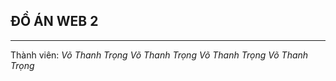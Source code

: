 <h2> ĐỒ ÁN WEB 2 </h2>
<hr> 
Thành viên: 
  <i> Võ Thanh Trọng </i>
  <i> Võ Thanh Trọng </i>  
  <i> Võ Thanh Trọng </i>  
  <i> Võ Thanh Trọng </i>  
